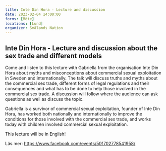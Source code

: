 ```yaml
---
title: Inte Din Hora - Lecture and discussion
date: 2023-02-04 14:00:00
forms: [Möte]
locations: [Lund]
organizer: Smålands Nation 
---
```

## Inte Din Hora - Lecture and discussion about the sex trade and different models

Come and listen to this lecture with Gabriella from the organisation Inte Din Hora about myths and misconceptions about commercial sexual exploitation in Sweden and internationally. The talk will discuss truths and myths about the commercial sex trade, different forms of legal regulations and their consequences and what has to be done to help those involved in the commercial sex trade. A discussion will follow where the audience can ask questions as well as discuss the topic.

Gabriella is a survivor of commercial sexual exploitation, founder of Inte Din Hora, has worked both nationally and internationally to improve the conditions for those involved with the commercial sex trade, and works today with children involved commercial sexual exploitation.

This lecture will be in English! 

Läs mer: https://www.facebook.com/events/501702778541958/